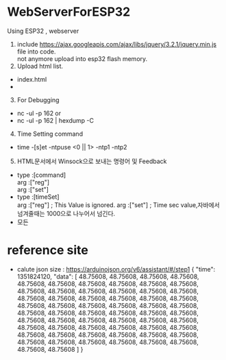 # WebServerForESP32

Using ESP32 , webserver

1. include https://ajax.googleapis.com/ajax/libs/jquery/3.2.1/jquery.min.js file into code.  
   not anymore upload into esp32 flash memory.
2. Upload html list.

- index.html
-

3. For Debugging

- nc -ul -p 162 or
- nc -ul -p 162 | hexdump -C

4. Time Setting command

- time -[s]et -ntpuse <0 || 1> -ntp1 <ipaddress> -ntp2 <ipaddress>

5. HTML문서에서 Winsock으로 보내는 명령어 및 Feedback

- type :[command]  
  arg :["reg"]  
  arg :["set"]
- type :[timeSet]  
  arg :["reg"]  ; This Value is ignored. 
  arg :["set"]  ; Time sec value,자바에서 넘겨줄때는 1000으로 나누어서 넘긴다.
- 모든 
# reference site

- calute json size : https://arduinojson.org/v6/assistant/#/step1
  {
  "time": 1351824120,
  "data": [
  48.75608, 48.75608, 48.75608, 48.75608, 48.75608, 48.75608, 48.75608, 48.75608, 48.75608, 48.75608,
   48.75608, 48.75608, 48.75608, 48.75608, 48.75608, 48.75608, 48.75608, 48.75608, 48.75608, 48.75608,
   48.75608, 48.75608, 48.75608, 48.75608, 48.75608, 48.75608, 48.75608, 48.75608, 48.75608, 48.75608,
   48.75608, 48.75608, 48.75608, 48.75608, 48.75608, 48.75608, 48.75608, 48.75608, 48.75608, 48.75608,
   48.75608, 48.75608, 48.75608, 48.75608, 48.75608, 48.75608, 48.75608, 48.75608, 48.75608, 48.75608,
   48.75608, 48.75608, 48.75608, 48.75608, 48.75608, 48.75608, 48.75608, 48.75608, 48.75608, 48.75608
   ]
  }
